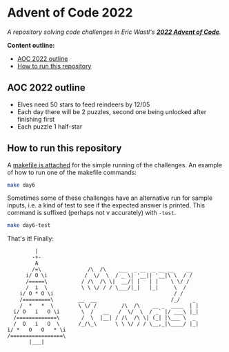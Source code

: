 # Advent of Code 2022

*A repository solving code challenges in Eric Wastl's **[2022 Advent of Code](https://adventofcode.com/)**.*

**Content outline:**

- [AOC 2022 outline](#aoc-2022-outline)
- [How to run this repository](#how-to-run-this-repository)

## AOC 2022 outline

- Elves need 50 stars to feed reindeers by 12/05
- Each day there will be 2 puzzles, second one being unlocked after finishing first
- Each puzzle 1 half-star

## How to run this repository

A [makefile is attached](https://calmcode.io/makefiles/the-problem.html) for the simple running of the challenges. An example of how to run one of the makefile commands:

```bash
make day6
```

Sometimes some of these challenges have an alternative run for sample inputs, i.e. a kind of test to see if the expected answer is printed. This command is suffixed (perhaps not v accurately) with `-test`.

```bash
make day6-test
```

That's it! Finally:

```ascii
         |
        -+-
         A
        /=\               /\  /\    ___  _ __  _ __ __    __
      i/ O \i            /  \/  \  / _ \| '__|| '__|\ \  / /
      /=====\           / /\  /\ \|  __/| |   | |    \ \/ /
      /  i  \           \ \ \/ / / \___/|_|   |_|     \  /
    i/ O * O \i                                       / /
    /=========\        __  __                        /_/    _
    /  *   *  \        \ \/ /        /\  /\    __ _  ____  | |
  i/ O   i   O \i       \  /   __   /  \/  \  / _` |/ ___\ |_|
  /=============\       /  \  |__| / /\  /\ \| (_| |\___ \  _
  /  O   i   O  \      /_/\_\      \ \ \/ / / \__,_|\____/ |_|
i/ *   O   O   * \i
/=================\
       |___|
```
